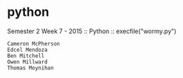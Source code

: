 # python
Semester 2 Week 7 - 2015 :: Python :: execfile("wormy.py")

	Cameron McPherson
	Edcel Mendoza
	Ben Mitchell
	Owen Millward
	Thomas Moynihan
	

